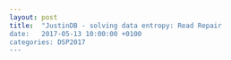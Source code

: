 ```yaml
---
layout: post
title:  "JustinDB - solving data entropy: Read Repair
date:   2017-05-13 10:00:00 +0100
categories: DSP2017
---
```


[justindb]: https://github.com/speedcom/JustinDB
[justindb-ring]: http://speedcom.github.io/dsp2017/2017/05/06/justindb-ring.html
[justindb-replication]: http://speedcom.github.io/dsp2017/2017/04/13/justindb-replication-and-partitioning.html
[justindb-preference-list]: https://github.com/justin-db/JustinDB/blob/master/justin-core/src/main/scala/justin/db/replica/PreferenceList.scala